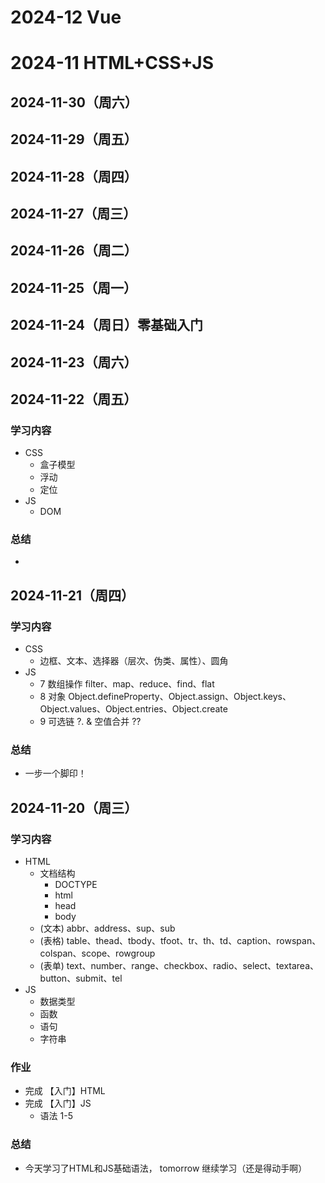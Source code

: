 # 2024-12 Vue

# 2024-11 HTML+CSS+JS

## 2024-11-30（周六）
## 2024-11-29（周五）
## 2024-11-28（周四）
## 2024-11-27（周三）
## 2024-11-26（周二）
## 2024-11-25（周一）
## 2024-11-24（周日）零基础入门
## 2024-11-23（周六）
## 2024-11-22（周五）
### 学习内容  
- CSS
  - 盒子模型
  - 浮动
  - 定位
- JS 
  - DOM  

### 总结
-  
## 2024-11-21（周四）
### 学习内容 
- CSS
  - 边框、文本、选择器（层次、伪类、属性）、圆角
- JS
  - 7 数组操作 filter、map、reduce、find、flat 
  - 8 对象 Object.defineProperty、Object.assign、Object.keys、Object.values、Object.entries、Object.create
  - 9 可选链 ?. & 空值合并 ??
### 总结
-  一步一个脚印！

## 2024-11-20（周三）
### 学习内容
- HTML 
  - 文档结构
    - DOCTYPE
    - html
    - head
    - body
  - (文本) abbr、address、sup、sub
  - (表格) table、thead、tbody、tfoot、tr、th、td、caption、rowspan、colspan、scope、rowgroup
  - (表单) text、number、range、checkbox、radio、select、textarea、button、submit、tel
- JS
  - 数据类型
  - 函数
  - 语句
  - 字符串

### 作业
- 完成 【入门】HTML 
- 完成 【入门】JS 
  - 语法 1-5 

### 总结
- 今天学习了HTML和JS基础语法， tomorrow 继续学习（还是得动手啊）
